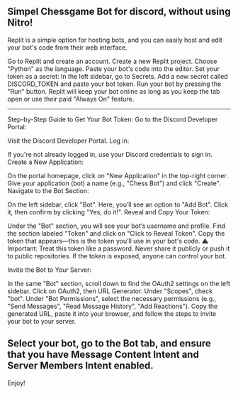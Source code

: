 Simpel Chessgame Bot for discord, without using Nitro!
------------------------------------------
Replit is a simple option for hosting bots, and you can easily host and edit your bot's code from their web interface.

Go to Replit and create an account.
Create a new Replit project.
Choose "Python" as the language.
Paste your bot's code into the editor.
Set your token as a secret:
In the left sidebar, go to Secrets.
Add a new secret called DISCORD_TOKEN and paste your bot token.
Run your bot by pressing the "Run" button.
Replit will keep your bot online as long as you keep the tab open or use their paid "Always On" feature.

--------------------------------------------

Step-by-Step Guide to Get Your Bot Token:
Go to the Discord Developer Portal:

Visit the Discord Developer Portal.
Log in:

If you're not already logged in, use your Discord credentials to sign in.
Create a New Application:

On the portal homepage, click on "New Application" in the top-right corner.
Give your application (bot) a name (e.g., "Chess Bot") and click "Create".
Navigate to the Bot Section:

On the left sidebar, click "Bot".
Here, you’ll see an option to "Add Bot". Click it, then confirm by clicking "Yes, do it!".
Reveal and Copy Your Token:

Under the "Bot" section, you will see your bot’s username and profile.
Find the section labeled "Token" and click on "Click to Reveal Token".
Copy the token that appears—this is the token you’ll use in your bot's code.
⚠️ Important: Treat this token like a password. Never share it publicly or push it to public repositories. If the token is exposed, anyone can control your bot.

Invite the Bot to Your Server:

In the same "Bot" section, scroll down to find the OAuth2 settings on the left sidebar.
Click on OAuth2, then URL Generator.
Under "Scopes", check "bot".
Under "Bot Permissions", select the necessary permissions (e.g., "Send Messages", "Read Message History", "Add Reactions").
Copy the generated URL, paste it into your browser, and follow the steps to invite your bot to your server.

Select your bot, go to the Bot tab, and ensure that you have Message Content Intent and Server Members Intent enabled.
------------------------------------------
Enjoy!
